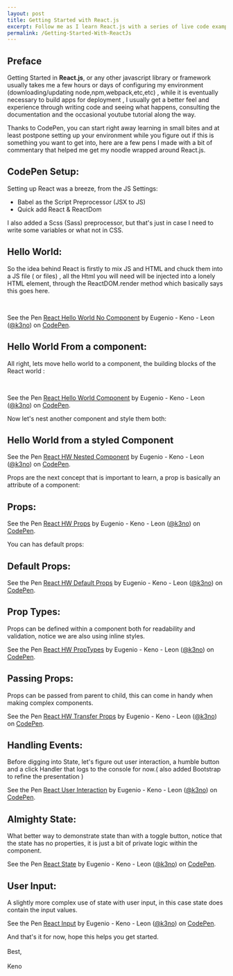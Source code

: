 ```yaml
---
layout: post
title: Getting Started with React.js
excerpt: Follow me as I learn React.js with a series of live code examples.
permalink: /Getting-Started-With-ReactJs
---
```


<h2><b>Preface</b></h2>

<p>Getting Started in <strong>React.js</strong>, or any other javascript library or framework usually takes me a few hours or days of configuring my environment (downloading/updating node,npm,webpack,etc,etc) , while it is eventually necessary to build apps for deployment , I usually get a better feel and experience through writing code and seeing what happens, consulting the documentation and the occasional youtube tutorial along the way. </p>


<p>Thanks to CodePen, you can start right away learning in small bites and at least postpone setting up your environment while you figure out if this is something you want to get into, here are a few pens I made with a bit of commentary that helped me get my noodle wrapped around React.js. </p>  

 <h2><b>CodePen Setup: </b></h2>

 Setting up React was a breeze, from the JS Settings:

 * Babel as the Script Preprocessor (JSX to JS)
 * Quick add React & ReactDom

 I also added a Scss (Sass) preprocessor, but that's just in case I need to write some variables or what not in CSS.

 <h2><b>Hello World: </b></h2>

 So the idea behind React is firstly to mix JS and HTML and chuck them into a JS file ( or files) , all the Html you will need will be injected into a lonely HTML element, through the ReactDOM.render method which basically says this goes here.

 <br />

 <p data-height="340" data-theme-id="0" data-slug-hash="YWXqNd" data-default-tab="js,result" data-user="k3no" data-embed-version="2" class="codepen">See the Pen <a href="http://codepen.io/k3no/pen/YWXqNd/">React Hello World No Component</a> by Eugenio - Keno -  Leon (<a href="http://codepen.io/k3no">@k3no</a>) on <a href="http://codepen.io">CodePen</a>.</p>
 <script async src="//assets.codepen.io/assets/embed/ei.js"></script>

<h2><b>Hello World From a component: </b></h2>

All right, lets move hello world to a component, the building blocks of the React world :

<br />

<p data-height="340" data-theme-id="0" data-slug-hash="EyjKXQ" data-default-tab="js,result" data-user="k3no" data-embed-version="2" class="codepen">See the Pen <a href="http://codepen.io/k3no/pen/EyjKXQ/">React Hello World Component</a> by Eugenio - Keno -  Leon (<a href="http://codepen.io/k3no">@k3no</a>) on <a href="http://codepen.io">CodePen</a>.</p>
<script async src="//assets.codepen.io/assets/embed/ei.js"></script>


<p>Now let's nest another component and style them both:</p>

<h2><b>Hello World from a styled Component</b></h2>

<p data-height="340" data-theme-id="0" data-slug-hash="EyjKwE" data-default-tab="js,result" data-user="k3no" data-embed-version="2" class="codepen">See the Pen <a href="http://codepen.io/k3no/pen/EyjKwE/">React HW Nested Component</a> by Eugenio - Keno -  Leon (<a href="http://codepen.io/k3no">@k3no</a>) on <a href="http://codepen.io">CodePen</a>.</p>
<script async src="//assets.codepen.io/assets/embed/ei.js"></script>

<p>Props are the next concept that is important to learn, a prop is basically an attribute of a component:</p>

<h2><b>Props:</b></h2>

<p data-height="340" data-theme-id="0" data-slug-hash="oLXxMm" data-default-tab="js,result" data-user="k3no" data-embed-version="2" class="codepen">See the Pen <a href="http://codepen.io/k3no/pen/oLXxMm/">React HW Props</a> by Eugenio - Keno -  Leon (<a href="http://codepen.io/k3no">@k3no</a>) on <a href="http://codepen.io">CodePen</a>.</p>
<script async src="//assets.codepen.io/assets/embed/ei.js"></script>

You can has default props:

<h2><b>Default Props:</b></h2>

<p data-height="340" data-theme-id="0" data-slug-hash="ezNEjJ" data-default-tab="js,result" data-user="k3no" data-embed-version="2" class="codepen">See the Pen <a href="http://codepen.io/k3no/pen/ezNEjJ/">React HW Default Props</a> by Eugenio - Keno -  Leon (<a href="http://codepen.io/k3no">@k3no</a>) on <a href="http://codepen.io">CodePen</a>.</p>
<script async src="//assets.codepen.io/assets/embed/ei.js"></script>

<h2><b>Prop Types:</b></h2>

Props can be defined within a component both for readability and validation, notice we are also using inline styles.

<p data-height="340" data-theme-id="0" data-slug-hash="gMpEZW" data-default-tab="js,result" data-user="k3no" data-embed-version="2" class="codepen">See the Pen <a href="http://codepen.io/k3no/pen/gMpEZW/">React HW PropTypes</a> by Eugenio - Keno -  Leon (<a href="http://codepen.io/k3no">@k3no</a>) on <a href="http://codepen.io">CodePen</a>.</p>
<script async src="//assets.codepen.io/assets/embed/ei.js"></script>

<h2><b>Passing Props:</b></h2>

Props can be passed from parent to child, this can come in handy when making complex components.

<p data-height="340" data-theme-id="0" data-slug-hash="VjLEbE" data-default-tab="js,result" data-user="k3no" data-embed-version="2" class="codepen">See the Pen <a href="http://codepen.io/k3no/pen/VjLEbE/">React HW Transfer Props</a> by Eugenio - Keno -  Leon (<a href="http://codepen.io/k3no">@k3no</a>) on <a href="http://codepen.io">CodePen</a>.</p>
<script async src="//assets.codepen.io/assets/embed/ei.js"></script>

<h2><b>Handling Events: </b></h2>

Before digging into State, let's figure out user interaction, a humble button and a click Handler that logs to the console for now.( also added Bootstrap to refine the presentation )

<p data-height="340" data-theme-id="0" data-slug-hash="EyjzEo" data-default-tab="js,result" data-user="k3no" data-embed-version="2" class="codepen">See the Pen <a href="http://codepen.io/k3no/pen/EyjzEo/">React User Interaction</a> by Eugenio - Keno -  Leon (<a href="http://codepen.io/k3no">@k3no</a>) on <a href="http://codepen.io">CodePen</a>.</p>
<script async src="//assets.codepen.io/assets/embed/ei.js"></script>

<h2><b>Almighty State: </b></h2>

What better way to demonstrate state than with a toggle button, notice that the state has no properties, it is just a bit of private logic within the component.

<p data-height="340" data-theme-id="0" data-slug-hash="vKOoXm" data-default-tab="js,result" data-user="k3no" data-embed-version="2" class="codepen">See the Pen <a href="http://codepen.io/k3no/pen/vKOoXm/">React State</a> by Eugenio - Keno -  Leon (<a href="http://codepen.io/k3no">@k3no</a>) on <a href="http://codepen.io">CodePen</a>.</p>
<script async src="//assets.codepen.io/assets/embed/ei.js"></script>

<h2><b>User Input: </b></h2>

A slightly more complex use of state with user input, in this case state does contain the input values.

<p data-height="340" data-theme-id="0" data-slug-hash="ZOGdEv" data-default-tab="js,result" data-user="k3no" data-embed-version="2" class="codepen">See the Pen <a href="http://codepen.io/k3no/pen/ZOGdEv/">React Input</a> by Eugenio - Keno -  Leon (<a href="http://codepen.io/k3no">@k3no</a>) on <a href="http://codepen.io">CodePen</a>.</p>
<script async src="//assets.codepen.io/assets/embed/ei.js"></script>

And that's it for now, hope this helps you get started.
<br />
<br />
Best,
<br />
<br />
Keno

